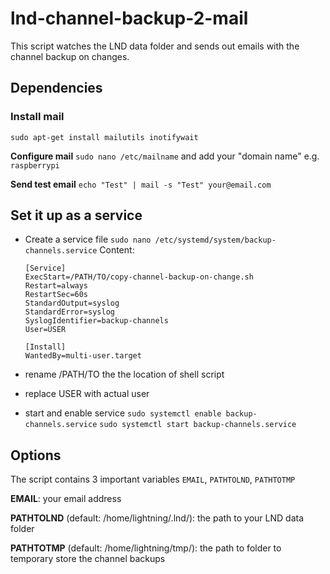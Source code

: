 # lnd-channel-backup-2-mail
This script watches the LND data folder and sends out emails with the channel backup on changes.

## Dependencies

### Install mail
`sudo apt-get install mailutils inotifywait`

**Configure mail**
`sudo nano /etc/mailname` and add your "domain name" e.g. `raspberrypi`

**Send test email**
`echo "Test" | mail -s "Test" your@email.com`

## Set it up as a service

- Create a service file
    `sudo nano /etc/systemd/system/backup-channels.service`
    Content:
    ```
    [Service]
    ExecStart=/PATH/TO/copy-channel-backup-on-change.sh
    Restart=always
    RestartSec=60s
    StandardOutput=syslog
    StandardError=syslog
    SyslogIdentifier=backup-channels
    User=USER

    [Install]
    WantedBy=multi-user.target
    ```

- rename /PATH/TO the the location of shell script
- replace USER with actual user

- start and enable service
    `sudo systemctl enable backup-channels.service`
    `sudo systemctl start backup-channels.service`

## Options

The script contains 3 important variables `EMAIL`, `PATHTOLND`, `PATHTOTMP`

**EMAIL**: your email address

**PATHTOLND** (default: /home/lightning/.lnd/): the path to your LND data folder

**PATHTOTMP** (default: /home/lightning/tmp/): the path to folder to temporary store the channel backups

